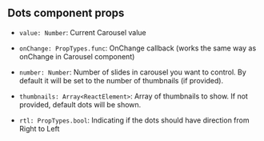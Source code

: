 ## Dots component props

* ```value: Number```: Current Carousel value

* ```onChange: PropTypes.func```: OnChange callback (works the same way as onChange in Carousel component)

* ```number: Number```: Number of slides in carousel you want to control. By default it will be set to the number of thumbnails (if provided).

* ```thumbnails: Array<ReactElement>```: Array of thumbnails to show. If not provided, default dots will be shown.

* ```rtl: PropTypes.bool```: Indicating if the dots should have direction from Right to Left
